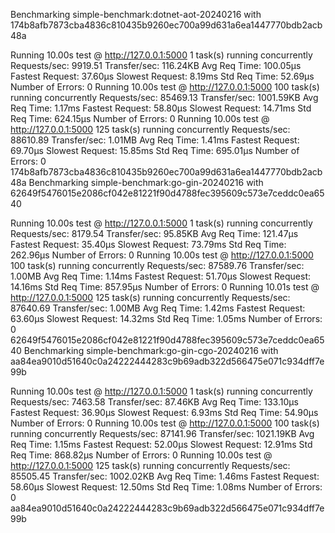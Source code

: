 Benchmarking simple-benchmark:dotnet-aot-20240216 with 174b8afb7873cba4836c810435b9260ec700a99d631a6ea1447770bdb2acb48a

Running 10.00s test @ http://127.0.0.1:5000
  1 task(s) running concurrently
Requests/sec:           9919.51
Transfer/sec:           116.24KB
Avg Req Time:           100.05µs
Fastest Request:        37.60µs
Slowest Request:        8.19ms
Std Req Time:           52.69µs
Number of Errors:       0
Running 10.00s test @ http://127.0.0.1:5000
  100 task(s) running concurrently
Requests/sec:           85469.13
Transfer/sec:           1001.59KB
Avg Req Time:           1.17ms
Fastest Request:        58.80µs
Slowest Request:        14.71ms
Std Req Time:           624.15µs
Number of Errors:       0
Running 10.00s test @ http://127.0.0.1:5000
  125 task(s) running concurrently
Requests/sec:           88610.89
Transfer/sec:           1.01MB
Avg Req Time:           1.41ms
Fastest Request:        69.70µs
Slowest Request:        15.85ms
Std Req Time:           695.01µs
Number of Errors:       0
174b8afb7873cba4836c810435b9260ec700a99d631a6ea1447770bdb2acb48a
Benchmarking simple-benchmark:go-gin-20240216 with 62649f5476015e2086cf042e81221f90d4788fec395609c573e7ceddc0ea6540

Running 10.00s test @ http://127.0.0.1:5000
  1 task(s) running concurrently
Requests/sec:           8179.54
Transfer/sec:           95.85KB
Avg Req Time:           121.47µs
Fastest Request:        35.40µs
Slowest Request:        73.79ms
Std Req Time:           262.96µs
Number of Errors:       0
Running 10.00s test @ http://127.0.0.1:5000
  100 task(s) running concurrently
Requests/sec:           87589.76
Transfer/sec:           1.00MB
Avg Req Time:           1.14ms
Fastest Request:        51.70µs
Slowest Request:        14.16ms
Std Req Time:           857.95µs
Number of Errors:       0
Running 10.01s test @ http://127.0.0.1:5000
  125 task(s) running concurrently
Requests/sec:           87640.69
Transfer/sec:           1.00MB
Avg Req Time:           1.42ms
Fastest Request:        63.60µs
Slowest Request:        14.32ms
Std Req Time:           1.05ms
Number of Errors:       0
62649f5476015e2086cf042e81221f90d4788fec395609c573e7ceddc0ea6540
Benchmarking simple-benchmark:go-gin-cgo-20240216 with aa84ea9010d51640c0a24222444283c9b69adb322d566475e071c934dff7e99b

Running 10.00s test @ http://127.0.0.1:5000
  1 task(s) running concurrently
Requests/sec:           7463.58
Transfer/sec:           87.46KB
Avg Req Time:           133.10µs
Fastest Request:        36.90µs
Slowest Request:        6.93ms
Std Req Time:           54.90µs
Number of Errors:       0
Running 10.00s test @ http://127.0.0.1:5000
  100 task(s) running concurrently
Requests/sec:           87141.96
Transfer/sec:           1021.19KB
Avg Req Time:           1.15ms
Fastest Request:        52.00µs
Slowest Request:        12.91ms
Std Req Time:           868.82µs
Number of Errors:       0
Running 10.00s test @ http://127.0.0.1:5000
  125 task(s) running concurrently
Requests/sec:           85505.45
Transfer/sec:           1002.02KB
Avg Req Time:           1.46ms
Fastest Request:        58.60µs
Slowest Request:        12.50ms
Std Req Time:           1.08ms
Number of Errors:       0
aa84ea9010d51640c0a24222444283c9b69adb322d566475e071c934dff7e99b